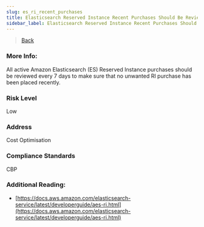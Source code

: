 ```yaml
---
slug: es_ri_recent_purchases
title: Elasticsearch Reserved Instance Recent Purchases Should Be Reviewed
sidebar_label: Elasticsearch Reserved Instance Recent Purchases Should Be Reviewed
---
```

> [Back](../../esmonitoring)

### More Info:
All active Amazon Elasticsearch (ES) Reserved Instance purchases should be reviewed every 7 days to make sure that no unwanted RI purchase has been placed recently.

### Risk Level
Low

### Address
Cost Optimisation

### Compliance Standards
CBP

### Additional Reading:
- [https://docs.aws.amazon.com/elasticsearch-service/latest/developerguide/aes-ri.html](https://docs.aws.amazon.com/elasticsearch-service/latest/developerguide/aes-ri.html) 
